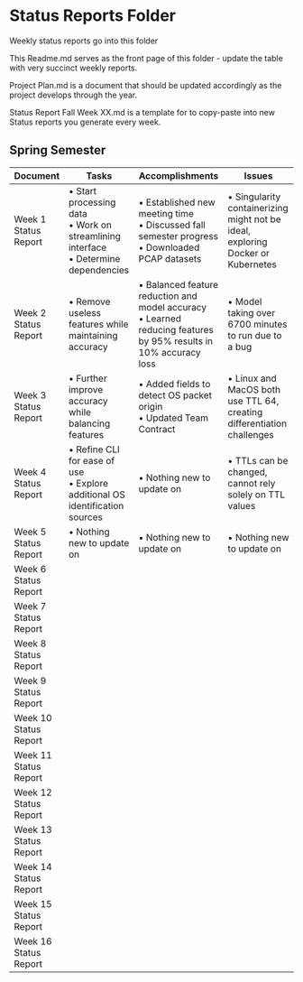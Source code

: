 # Status Reports Folder
Weekly status reports go into this folder

This Readme.md serves as the front page of this folder - update the table with very succinct weekly reports.

Project Plan.md is a document that should be updated accordingly as the project develops through the year.

Status Report Fall Week XX.md is a template for to copy-paste into new Status reports you generate every week.


## Spring Semester

| Document | Tasks | Accomplishments| Issues |
|---|---|---|---|
| Week 1 Status Report | • Start processing data<br>• Work on streamlining interface<br>• Determine dependencies | • Established new meeting time<br>• Discussed fall semester progress<br>• Downloaded PCAP datasets | • Singularity containerizing might not be ideal, exploring Docker or Kubernetes |
| Week 2 Status Report | • Remove useless features while maintaining accuracy | • Balanced feature reduction and model accuracy<br>• Learned reducing features by 95% results in 10% accuracy loss | • Model taking over 6700 minutes to run due to a bug |
| Week 3 Status Report | • Further improve accuracy while balancing features | • Added fields to detect OS packet origin<br>• Updated Team Contract | • Linux and MacOS both use TTL 64, creating differentiation challenges |
| Week 4 Status Report | • Refine CLI for ease of use<br>• Explore additional OS identification sources | • Nothing new to update on | • TTLs can be changed, cannot rely solely on TTL values |
| Week 5 Status Report | • Nothing new to update on | • Nothing new to update on | • Nothing new to update on |
| Week 6 Status Report | | | |
| Week 7 Status Report | | | |
| Week 8 Status Report | | | |
| Week 9 Status Report | | | |
| Week 10 Status Report | | | |
| Week 11 Status Report | | | |
| Week 12 Status Report | | | |
| Week 13 Status Report | | | |
| Week 14 Status Report | | | |
| Week 15 Status Report | | | |
| Week 16 Status Report | | | |